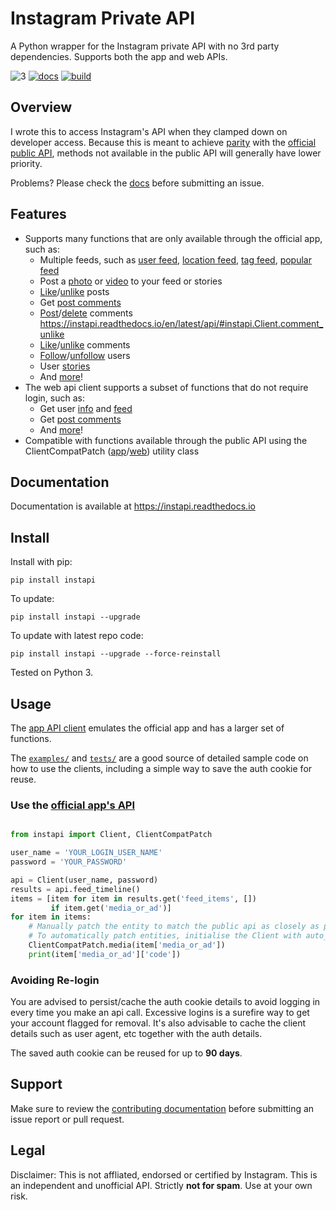 # Instagram Private API

A Python wrapper for the Instagram private API with no 3rd party dependencies. Supports both the app and web APIs.

![3](https://img.shields.io/badge/Python-3.svg)
[![docs](https://img.shields.io/badge/docs-readthedocs.io-ff4980.svg?maxAge=2592000)](https://instapi.readthedocs.io/en/latest/)
[![build](https://img.shields.io/travis/breuerfelix/instapi.svg)](https://travis-ci.org/breuerfelix/instapi)

## Overview

I wrote this to access Instagram's API when they clamped down on developer access. Because this is meant to achieve [parity](COMPAT.md) with the [official public API](https://www.instagram.com/developer/endpoints/), methods not available in the public API will generally have lower priority.

Problems? Please check the [docs](https://instapi.readthedocs.io/en/latest/) before submitting an issue.

## Features

- Supports many functions that are only available through the official app, such as:
    * Multiple feeds, such as [user feed](https://instapi.readthedocs.io/en/latest/api.html#instapi.Client.user_feed), [location feed](https://instapi.readthedocs.io/en/latest/api.html#instapi.Client.feed_location), [tag feed](https://instapi.readthedocs.io/en/latest/api.html#instapi.Client.feed_tag), [popular feed](https://instapi.readthedocs.io/en/latest/api.html#instapi.Client.feed_popular)
    * Post a [photo](https://instapi.readthedocs.io/en/latest/api.html#instapi.Client.post_photo) or [video](https://instapi.readthedocs.io/en/latest/api.html#instapi.Client.post_video) to your feed or stories
    * [Like](https://instapi.readthedocs.io/en/latest/api.html#instapi.Client.post_like)/[unlike](https://instapi.readthedocs.io/en/latest/api.html#instapi.Client.delete_like) posts
    * Get [post comments](https://instapi.readthedocs.io/en/latest/api.html#instapi.Client.media_comments)
    * [Post](https://instapi.readthedocs.io/en/latest/api.html#instapi.Client.post_comment)/[delete](https://instapi.readthedocs.io/en/latest/api.html#instagram_web_api.Client.delete_comment) comments
    https://instapi.readthedocs.io/en/latest/api/#instapi.Client.comment_unlike
    * [Like](https://instapi.readthedocs.io/en/latest/api.html#instapi.Client.comment_like)/[unlike](https://instapi.readthedocs.io/en/latest/api.html#instapi.Client.comment_unlike) comments
    * [Follow](https://instapi.readthedocs.io/en/latest/api.html#instapi.Client.friendships_create)/[unfollow](https://instapi.readthedocs.io/en/latest/api.html#instapi.Client.friendships_destroy) users
    * User [stories](https://instapi.readthedocs.io/en/latest/api.html#instapi.Client.user_story_feed)
    * And [more](https://instapi.readthedocs.io/en/latest/api.html#instapi.Client)!
- The web api client supports a subset of functions that do not require login, such as:
    * Get user [info](https://instapi.readthedocs.io/en/latest/api.html#instagram_web_api.Client.user_info) and [feed](https://instapi.readthedocs.io/en/latest/api.html#instagram_web_api.Client.user_feed)
    * Get [post comments](https://instapi.readthedocs.io/en/latest/api.html#instagram_web_api.Client.media_comments)
    * And [more](https://instapi.readthedocs.io/en/latest/api.html#instagram_web_api.Client)!
- Compatible with functions available through the public API using the ClientCompatPatch ([app](https://instapi.readthedocs.io/en/latest/api.html#instapi.ClientCompatPatch)/[web](https://instapi.readthedocs.io/en/latest/api.html#instagram_web_api.ClientCompatPatch)) utility class

## Documentation

Documentation is available at https://instapi.readthedocs.io

## Install

Install with pip:

``pip install instapi``

To update:

``pip install instapi --upgrade``

To update with latest repo code:

``pip install instapi --upgrade --force-reinstall``

Tested on Python 3.

## Usage

The [app API client](instapi/) emulates the official app and has a larger set of functions.

The [``examples/``](examples/) and [``tests/``](tests/) are a good source of detailed sample code on how to use the clients, including a simple way to save the auth cookie for reuse.

### Use the [official app's API](instapi/)

```python

from instapi import Client, ClientCompatPatch

user_name = 'YOUR_LOGIN_USER_NAME'
password = 'YOUR_PASSWORD'

api = Client(user_name, password)
results = api.feed_timeline()
items = [item for item in results.get('feed_items', [])
         if item.get('media_or_ad')]
for item in items:
    # Manually patch the entity to match the public api as closely as possible, optional
    # To automatically patch entities, initialise the Client with auto_patch=True
    ClientCompatPatch.media(item['media_or_ad'])
    print(item['media_or_ad']['code'])
```

### Avoiding Re-login

You are advised to persist/cache the auth cookie details to avoid logging in every time you make an api call. Excessive logins is a surefire way to get your account flagged for removal. It's also advisable to cache the client details such as user agent, etc together with the auth details.

The saved auth cookie can be reused for up to **90 days**.

## Support

Make sure to review the [contributing documentation](CONTRIBUTING.md) before submitting an issue report or pull request.

## Legal

Disclaimer: This is not affliated, endorsed or certified by Instagram. This is an independent and unofficial API. Strictly **not for spam**. Use at your own risk.
